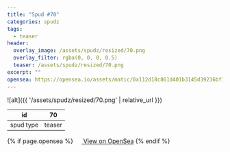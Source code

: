 ```yaml
---
title: "Spud #70"
categories: spudz
tags:
  - teaser
header:
  overlay_image: /assets/spudz/resized/70.png
  overlay_filter: rgba(0, 0, 0, 0.5)
  teaser: /assets/spudz/resized/70.png
excerpt: ""
opensea: https://opensea.io/assets/matic/0x112d18c861d401b3145d39236bf149f01e18beed/70
---
```

![alt]({{ '/assets/spudz/resized/70.png' | relative_url }})

| id | 70 |
|-|-|
| spud type | teaser |

{% if page.opensea %}
<a href="{{page.opensea}}" class="btn btn--info" onclick="window.open(this.href, '_blank'); return false;"><img src="/assets/images/opensea.svg" width="16px"><span>  View on OpenSea</span></a>
{% endif %}
